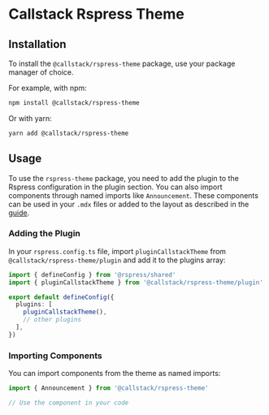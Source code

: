 # Callstack Rspress Theme

## Installation

To install the `@callstack/rspress-theme` package, use your package manager of choice.

For example, with npm:

```bash
npm install @callstack/rspress-theme
```

Or with yarn:

```bash
yarn add @callstack/rspress-theme
```

## Usage

To use the `rspress-theme` package, you need to add the plugin to the Rspress configuration in the plugin section. You can also import components through named imports like `Announcement`. These components can be used in your `.mdx` files or added to the layout as described in the [guide](https://rspress.dev/guide/advanced/custom-theme#extensions-based-on-the-default-theme).

### Adding the Plugin

In your `rspress.config.ts` file, import `pluginCallstackTheme` from `@callstack/rspress-theme/plugin` and add it to the plugins array:

```ts
import { defineConfig } from '@rspress/shared'
import { pluginCallstackTheme } from '@callstack/rspress-theme/plugin'

export default defineConfig({
  plugins: [
    pluginCallstackTheme(),
    // other plugins
  ],
})
```

### Importing Components

You can import components from the theme as named imports:

```ts
import { Announcement } from '@callstack/rspress-theme'

// Use the component in your code
```
